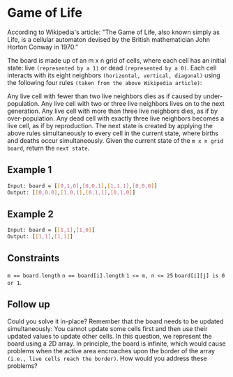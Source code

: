 # Game of Life

According to Wikipedia's article: "The Game of Life, also known simply as Life, is a cellular automaton devised by the British mathematician John Horton Conway in 1970."

The board is made up of an m x n grid of cells, where each cell has an initial state: live `(represented by a 1)` or dead `(represented by a 0)`. Each cell interacts with its eight neighbors `(horizontal, vertical, diagonal)` using the following four rules `(taken from the above Wikipedia article)`:

Any live cell with fewer than two live neighbors dies as if caused by under-population.
Any live cell with two or three live neighbors lives on to the next generation.
Any live cell with more than three live neighbors dies, as if by over-population.
Any dead cell with exactly three live neighbors becomes a live cell, as if by reproduction.
The next state is created by applying the above rules simultaneously to every cell in the current state, where births and deaths occur simultaneously. Given the current state of the `m x n grid board`, return the `next state`.

## Example 1

```bash
Input: board = [[0,1,0],[0,0,1],[1,1,1],[0,0,0]]
Output: [[0,0,0],[1,0,1],[0,1,1],[0,1,0]]
```

## Example 2

```bash
Input: board = [[1,1],[1,0]]
Output: [[1,1],[1,1]]
```

## Constraints

`m == board.length`
`n == board[i].length`
`1 <= m, n <= 25`
`board[i][j] is 0 or 1`.

## Follow up

Could you solve it in-place? Remember that the board needs to be updated simultaneously: You cannot update some cells first and then use their updated values to update other cells.
In this question, we represent the board using a 2D array. In principle, the board is infinite, which would cause problems when the active area encroaches upon the border of the array `(i.e., live cells reach the border)`. How would you address these problems?

